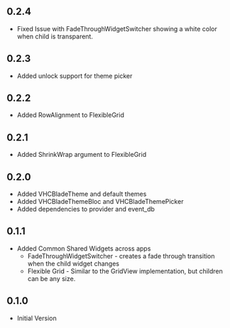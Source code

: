 ## 0.2.4

- Fixed Issue with FadeThroughWidgetSwitcher showing a white color when child is transparent.

## 0.2.3

- Added unlock support for theme picker

## 0.2.2

- Added RowAlignment to FlexibleGrid

## 0.2.1

- Added ShrinkWrap argument to FlexibleGrid

## 0.2.0

- Added VHCBladeTheme and default themes
- Added VHCBladeThemeBloc and VHCBladeThemePicker
- Added dependencies to provider and event_db

## 0.1.1

- Added Common Shared Widgets across apps
    - FadeThroughWidgetSwitcher - creates a fade through transition when the child widget changes
    - Flexible Grid - Similar to the GridView implementation, but children can be any size.

## 0.1.0

- Initial Version
